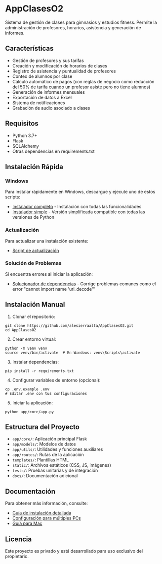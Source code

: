# AppClasesO2

Sistema de gestión de clases para gimnasios y estudios fitness. Permite la administración de profesores, horarios, asistencia y generación de informes.

## Características

- Gestión de profesores y sus tarifas
- Creación y modificación de horarios de clases
- Registro de asistencia y puntualidad de profesores
- Conteo de alumnos por clase
- Cálculo automático de pagos (con reglas de negocio como reducción del 50% de tarifa cuando un profesor asiste pero no tiene alumnos)
- Generación de informes mensuales
- Exportación de datos a Excel
- Sistema de notificaciones
- Grabación de audio asociado a clases

## Requisitos

- Python 3.7+
- Flask
- SQLAlchemy
- Otras dependencias en requirements.txt

## Instalación Rápida

### Windows

Para instalar rápidamente en Windows, descargue y ejecute uno de estos scripts:

- [Instalador completo](https://raw.githubusercontent.com/alesierraalta/AppClasesO2/main/scripts/windows/instalar_desde_github.bat) - Instalación con todas las funcionalidades
- [Instalador simple](https://raw.githubusercontent.com/alesierraalta/AppClasesO2/main/scripts/windows/instalar_simple.bat) - Versión simplificada compatible con todas las versiones de Python

### Actualización

Para actualizar una instalación existente:

- [Script de actualización](https://raw.githubusercontent.com/alesierraalta/AppClasesO2/main/scripts/windows/actualizar_desde_github.bat)

### Solución de Problemas

Si encuentra errores al iniciar la aplicación:

- [Solucionador de dependencias](https://raw.githubusercontent.com/alesierraalta/AppClasesO2/main/scripts/windows/solucionar_dependencias.bat) - Corrige problemas comunes como el error "cannot import name 'url_decode'"

## Instalación Manual

1. Clonar el repositorio:
```
git clone https://github.com/alesierraalta/AppClasesO2.git
cd AppClasesO2
```

2. Crear entorno virtual:
```
python -m venv venv
source venv/bin/activate  # En Windows: venv\Scripts\activate
```

3. Instalar dependencias:
```
pip install -r requirements.txt
```

4. Configurar variables de entorno (opcional):
```
cp .env.example .env
# Editar .env con tus configuraciones
```

5. Iniciar la aplicación:
```
python app/core/app.py
```

## Estructura del Proyecto

- `app/core/`: Aplicación principal Flask
- `app/models/`: Modelos de datos
- `app/utils/`: Utilidades y funciones auxiliares
- `app/routes/`: Rutas de la aplicación
- `templates/`: Plantillas HTML
- `static/`: Archivos estáticos (CSS, JS, imágenes)
- `tests/`: Pruebas unitarias y de integración
- `docs/`: Documentación adicional

## Documentación

Para obtener más información, consulte:

- [Guía de instalación detallada](docs/INSTALACION.md)
- [Configuración para múltiples PCs](docs/README_MULTIPC.md)
- [Guía para Mac](docs/README_MAC.md)

## Licencia

Este proyecto es privado y está desarrollado para uso exclusivo del propietario. 